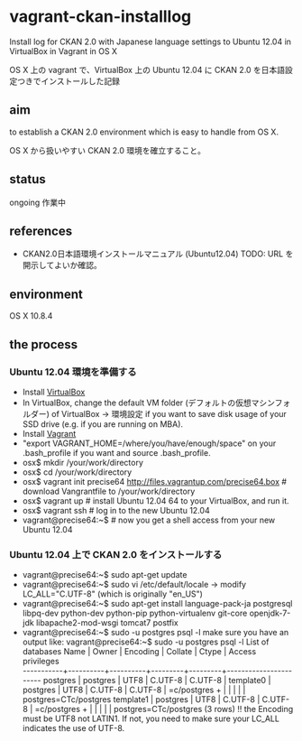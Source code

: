 vagrant-ckan-installlog
=======================

Install log for CKAN 2.0 with Japanese language settings to Ubuntu 12.04 in VirtualBox in Vagrant in OS X

OS X 上の vagrant で、VirtualBox 上の Ubuntu 12.04 に CKAN 2.0 を日本語設定つきでインストールした記録

aim
---
to establish a CKAN 2.0 environment which is easy to handle from OS X.

OS X から扱いやすい CKAN 2.0 環境を確立すること。

status
------
ongoing 作業中

references
----------
* CKAN2.0日本語環境インストールマニュアル (Ubuntu12.04)
TODO: URL を開示してよいか確認。

environment
-----------
OS X 10.8.4

the process
-----------
### Ubuntu 12.04 環境を準備する
* Install [VirtualBox](https://www.virtualbox.org/wiki/Downloads)
* In VirtualBox, change the default VM folder (デフォルトの仮想マシンフォルダー) of VirtualBox -> 環境設定 if you want to save disk usage of your SSD drive (e.g. if you are running on MBA).
* Install [Vagrant](http://downloads.vagrantup.com)
* "export VAGRANT_HOME=/where/you/have/enough/space" on your .bash_profile if you want and source .bash_profile.
* osx$ mkdir /your/work/directory
* osx$ cd /your/work/directory
* osx$ vagrant init precise64 http://files.vagrantup.com/precise64.box # download Vangrantfile to /your/work/directory
* osx$ vagrant up # install Ubuntu 12.04 64 to your VirtualBox, and run it.
* osx$ vagrant ssh # log in to the new Ubuntu 12.04
* vagrant@precise64:~$ # now you get a shell access from your new Ubuntu 12.04

### Ubuntu 12.04 上で CKAN 2.0 をインストールする
* vagrant@precise64:~$ sudo apt-get update
* vagrant@precise64:~$ sudo vi /etc/default/locale -> modify LC_ALL="C.UTF-8" (which is originally "en_US")
* vagrant@precise64:~$ sudo apt-get install language-pack-ja postgresql libpq-dev python-dev python-pip python-virtualenv git-core openjdk-7-jdk libapache2-mod-wsgi tomcat7 postfix
* vagrant@precise64:~$ sudo -u postgres psql -l
make sure you have an output like:
vagrant@precise64:~$ sudo -u postgres psql -l
                              List of databases
   Name    |  Owner   | Encoding | Collate |  Ctype  |   Access privileges   
-----------+----------+----------+---------+---------+-----------------------
 postgres  | postgres | UTF8     | C.UTF-8 | C.UTF-8 | 
 template0 | postgres | UTF8     | C.UTF-8 | C.UTF-8 | =c/postgres          +
           |          |          |         |         | postgres=CTc/postgres
 template1 | postgres | UTF8     | C.UTF-8 | C.UTF-8 | =c/postgres          +
           |          |          |         |         | postgres=CTc/postgres
(3 rows)
!! the Encoding must be UTF8 not LATIN1. If not, you need to make sure your LC_ALL indicates the use of UTF-8.
